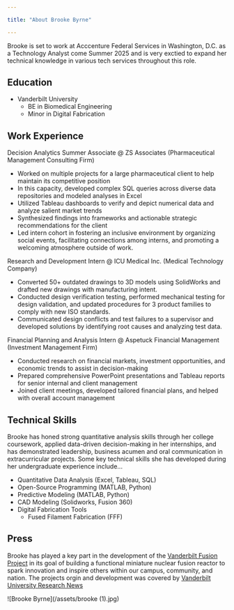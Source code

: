 ```yaml
---

title: "About Brooke Byrne"

---
```


Brooke is set to work at Acccenture Federal Services in Washington, D.C. as a Technology Analyst come Summer 2025 and is very exctied to expand her technical knowledge in various tech services throughout this role.

## Education 

* Vanderbilt University
  * BE in Biomedical Engineering
  * Minor in Digital Fabrication

## Work Experience

Decision Analytics Summer Associate @ ZS Associates (Pharmaceutical Management Consulting Firm)
  * Worked on multiple projects for a large pharmaceutical client to help maintain its competitive position
  * In this capacity, developed complex SQL queries across diverse data repositories and modeled analyses in Excel
  * Utilized Tableau dashboards to verify and depict numerical data and analyze salient market trends
  * Synthesized findings into frameworks and actionable strategic recommendations for the client
  * Led intern cohort in fostering an inclusive environment by organizing social events, facilitating connections among interns, and promoting a welcoming atmosphere outside of work.

Research and Development Intern @ ICU Medical Inc. (Medical Technology Company)
  * Converted 50+ outdated drawings to 3D models using SolidWorks and drafted new drawings with manufacturing intent.
  * Conducted design verification testing, performed mechanical testing for design validation, and updated procedures for 3 product families to comply with new ISO standards.
  * Communicated design conflicts and test failures to a supervisor and developed solutions by identifying root causes and analyzing test data.

Financial Planning and Analysis Intern @ Aspetuck Financial Management (Investment Management Firm)
  * Conducted research on financial markets, investment opportunities, and economic trends to assist in decision-making
  * Prepared comprehensive PowerPoint presentations and Tableau reports for senior internal and client management
  * Joined client meetings, developed tailored financial plans, and helped with overall account management

## Technical Skills

Brooke has honed strong quantitative analysis skills through her college coursework, applied data-driven decision-making in her internships, and has demonstrated leadership, business acumen and oral communication in extracurricular projects. Some key technical skills she has developed during her undergraduate experience include...

* Quantitative Data Analysis (Excel, Tableau, SQL)
* Open-Source Programming (MATLAB, Python)
* Predictive Modeling (MATLAB, Python)
* CAD Modeling (Solidworks, Fusion 360)
* Digital Fabrication Tools
  * Fused Filament Fabrication (FFF)

## Press 

Brooke has played a key part in the development of the [Vanderbilt Fusion Project](https://www.vanderbiltfusion.org/) in its goal of building a functional miniature nuclear fusion reactor to spark innovation and inspire others within our campus, community, and nation. The projects orgin and development was covered by [Vanderbilt University Research News](https://news.vanderbilt.edu/2023/05/17/little-sphere-big-power-students-work-to-build-miniature-fusion-reactor/)

![Brooke Byrne](/assets/brooke (1).jpg)
